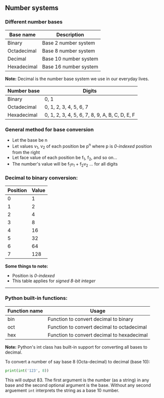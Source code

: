 ## Number systems

### Different number bases

| Base name   | Description           |
| ----------- | --------------------- |
| Binary      | Base 2 number system  |
| Octadecimal | Base 8 number system  |
| Decimal     | Base 10 number system |
| Hexadecimal | Base 16 number system |

**Note:** Decimal is the number base system we use in our everyday lives.

| Number base | Digits                                         |
| ----------- | ---------------------------------------------- |
| Binary      | 0, 1                                           |
| Octadecimal | 0, 1, 2, 3, 4, 5, 6, 7                         |
| Hexadecimal | 0, 1, 2, 3, 4, 5, 6, 7, 8, 9, A, B, C, D, E, F |

### General method for base conversion

-   Let the base be n
-   Let values v<sub>1</sub>, v<sub>2</sub> of each position be p<sup>n</sup> where p is _0-indexed_ position from the right
-   Let face value of each position be f<sub>1</sub>, f<sub>2</sub>, and so on...
-   The number's value will be
    f<sub>1</sub>v<sub>1</sub> + f<sub>2</sub>v<sub>2</sub> ... for all digits

### Decimal to binary conversion:

| Position | Value |
| -------- | ----- |
| 0        | 1     |
| 1        | 2     |
| 2        | 4     |
| 3        | 8     |
| 4        | 16    |
| 5        | 32    |
| 6        | 64    |
| 7        | 128   |

**Some things to note:**

-   Position is _0-indexed_
-   This table applies for _signed 8-bit integer_

---

### Python built-in functions:

| Function name | Usage                                      |
| ------------- | ------------------------------------------ |
| bin           | Function to convert decimal to binary      |
| oct           | Function to convert decimal to octadecimal |
| hex           | Function to convert decimal to hexadecimal |

**Note:** Python's int class has built-in support for converting all bases to decimal.

To convert a number of say base 8 (Octa-decimal) to decimal (base 10):

```python
print(int('123', 8))
```

This will output 83.
The first argument is the number (as a string) in any base and the second optional argument is the base.
Without any second arguement `int` interprets the string as a base 10 number.
